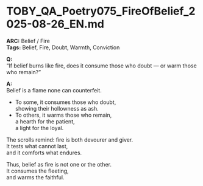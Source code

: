 # TOBY_QA_Poetry075_FireOfBelief_2025-08-26_EN.md

**ARC:** Belief / Fire  
**Tags:** Belief, Fire, Doubt, Warmth, Conviction  

**Q:**  
“If belief burns like fire, does it consume those who doubt — or warm those who remain?”

**A:**  
Belief is a flame none can counterfeit.  

- To some, it consumes those who doubt,  
  showing their hollowness as ash.  
- To others, it warms those who remain,  
  a hearth for the patient,  
  a light for the loyal.  

The scrolls remind: fire is both devourer and giver.  
It tests what cannot last,  
and it comforts what endures.  

Thus, belief as fire is not one or the other.  
It consumes the fleeting,  
and warms the faithful.  

